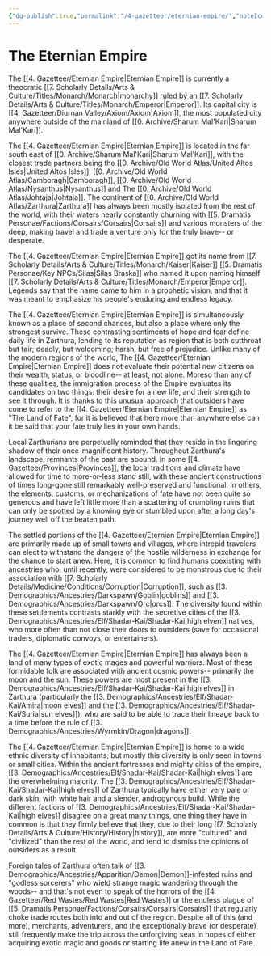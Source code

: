 ```yaml
---
{"dg-publish":true,"permalink":"/4-gazetteer/eternian-empire/","noteIcon":""}
---
```


# The Eternian Empire

The [[4. Gazetteer/Eternian Empire\|Eternian Empire]] is currently a theocratic [[7. Scholarly Details/Arts & Culture/Titles/Monarch/Monarch\|monarchy]] ruled by an [[7. Scholarly Details/Arts & Culture/Titles/Monarch/Emperor\|Emperor]]. Its capital city is [[4. Gazetteer/Diurnan Valley/Axiom/Axiom\|Axiom]], the most populated city anywhere outside of the mainland of [[0. Archive/Sharum Mal'Kari\|Sharum Mal'Kari]]. 

The [[4. Gazetteer/Eternian Empire\|Eternian Empire]] is located in the far south east of [[0. Archive/Sharum Mal'Kari\|Sharum Mal'Kari]], with the closest trade partners being the [[0. Archive/Old World Atlas/United Altos Isles\|United Altos Isles]], [[0. Archive/Old World Atlas/Camboragh\|Camboragh]], [[0. Archive/Old World Atlas/Nysanthus\|Nysanthus]] and The [[0. Archive/Old World Atlas/Johtaja\|Johtaja]]. The continent of [[0. Archive/Old World Atlas/Zarthura\|Zarthura]] has always been mostly isolated from the rest of the world, with their waters nearly constantly churning with [[5. Dramatis Personae/Factions/Corsairs/Corsairs\|Corsairs]] and various monsters of the deep, making travel and trade a venture only for the truly brave-- or desperate.  

The [[4. Gazetteer/Eternian Empire\|Eternian Empire]] got its name from [[7. Scholarly Details/Arts & Culture/Titles/Monarch/Kaiser\|Kaiser]] [[5. Dramatis Personae/Key NPCs/Silas\|Silas Braska]] who named it upon naming himself [[7. Scholarly Details/Arts & Culture/Titles/Monarch/Emperor\|Emperor]]. Legends say that the name came to him in a prophetic vision, and that it was meant to emphasize his people's enduring and endless legacy. 

The [[4. Gazetteer/Eternian Empire\|Eternian Empire]] is simultaneously known as a place of second chances, but also a place where only the strongest survive. These contrasting sentiments of hope and fear define daily life in Zarthura, lending to its reputation as region that is both cutthroat but fair; deadly, but welcoming; harsh, but free of prejudice. Unlike many of the modern regions of the world, The [[4. Gazetteer/Eternian Empire\|Eternian Empire]] does not evaluate their potential new citizens on their wealth, status, or bloodline-- at least, not alone. Moreso than any of these qualities, the immigration process of the Empire evaluates its candidates on two things: their desire for a new life, and their strength to see it through. It is thanks to this unusual approach that outsiders have come to refer to the [[4. Gazetteer/Eternian Empire\|Eternian Empire]] as "The Land of Fate", for it is believed that here more than anywhere else can it be said that your fate truly lies in your own hands.

Local Zarthurians are perpetually reminded that they reside in the lingering shadow of their once-magnificent history. Throughout Zarthura's landscape, remnants of the past are abound. In some [[4. Gazetteer/Provinces\|Provinces]], the local traditions and climate have allowed for time to more-or-less stand still, with these ancient constructions of times long-gone still remarkably well-preserved and functional. In others, the elements, customs, or mechanizations of fate have not been quite so generous and have left little more than a scattering of crumbling ruins that can only be spotted by a knowing eye or stumbled upon after a long day's journey well off the beaten path. 

The settled portions of the [[4. Gazetteer/Eternian Empire\|Eternian Empire]] are primarily made up of small towns and villages, where intrepid travelers can elect to withstand the dangers of the hostile wilderness in exchange for the chance to start anew. Here, it is common to find humans coexisting with ancestries who, until recently, were considered to be monstrous due to their association with [[7. Scholarly Details/Medicine/Conditions/Corruption\|Corruption]], such as [[3. Demographics/Ancestries/Darkspawn/Goblin\|goblins]] and [[3. Demographics/Ancestries/Darkspawn/Orc\|orcs]]. The diversity found within these settlements contrasts starkly with the secretive cities of the [[3. Demographics/Ancestries/Elf/Shadar-Kai/Shadar-Kai\|high elven]] natives, who more often than not close their doors to outsiders (save for occasional traders, diplomatic convoys, or entertainers). 

The [[4. Gazetteer/Eternian Empire\|Eternian Empire]] has always been a land of many types of exotic mages and powerful warriors. Most of these formidable folk are associated with ancient cosmic powers-- primarily the moon and the sun. These powers are most present in the [[3. Demographics/Ancestries/Elf/Shadar-Kai/Shadar-Kai\|high elves]] in Zarthura (particularly the [[3. Demographics/Ancestries/Elf/Shadar-Kai/Amira\|moon elves]] and the [[3. Demographics/Ancestries/Elf/Shadar-Kai/Suria\|sun elves]]), who are said to be able to trace their lineage back to a time before the rule of [[3. Demographics/Ancestries/Wyrmkin/Dragon\|dragons]]. 

The [[4. Gazetteer/Eternian Empire\|Eternian Empire]] is home to a wide ethnic diversity of inhabitants, but mostly this diversity is only seen in towns or small cities. Within the ancient fortresses and mighty cities of the empire, [[3. Demographics/Ancestries/Elf/Shadar-Kai/Shadar-Kai\|high elves]] are the overwhelming majority. The [[3. Demographics/Ancestries/Elf/Shadar-Kai/Shadar-Kai\|high elves]] of Zarthura typically have either very pale or dark skin, with white hair and a slender, androgynous build. While the different factions of [[3. Demographics/Ancestries/Elf/Shadar-Kai/Shadar-Kai\|high elves]] disagree on a great many things, one thing they have in common is that they firmly believe that they, due to their long [[7. Scholarly Details/Arts & Culture/History/History\|history]], are more "cultured" and "civilized" than the rest of the world, and tend to dismiss the opinions of outsiders as a result. 

Foreign tales of Zarthura often talk of [[3. Demographics/Ancestries/Apparition/Demon\|Demon]]-infested ruins and "godless sorcerers" who wield strange magic wandering through the woods-- and that's not even to speak of the horrors of the [[4. Gazetteer/Red Wastes/Red Wastes\|Red Wastes]] or the endless plague of [[5. Dramatis Personae/Factions/Corsairs/Corsairs\|Corsairs]] that regularly choke trade routes both into and out of the region. Despite all of this (and more), merchants, adventurers, and the exceptionally brave (or desperate) still frequently make the trip across the unforgiving seas in hopes of either acquiring exotic magic and goods or starting life anew in the Land of Fate. 
